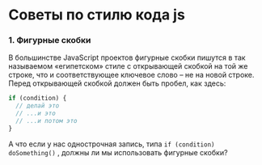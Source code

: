 # Советы по стилю кода js
### 1. Фигурные скобки
В большинстве JavaScript проектов фигурные скобки пишутся в так называемом «египетском» стиле с открывающей скобкой на той же строке, что и соответствующее ключевое слово – не на новой строке. Перед открывающей скобкой должен быть пробел, как здесь:
``` js
if (condition) {
  // делай это
  // ...и это
  // ...и потом это
}
```
А что если у нас однострочная запись, типа ```if (condition) doSomething()``` , должны ли мы использовать фигурные скобки? 
